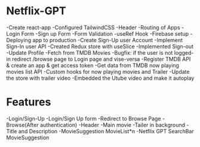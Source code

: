 # Netflix-GPT

-Create react-app
-Configured TailwindCSS
-Header
-Routing of Apps
-Login Form
-Sign up Form
-Form Validation
-useRef Hook
-Firebase setup
-Deploying app to production
-Create Sign-Up user Account
-Implement Sign-In user API
-Created Redux store with useSlice
-Implemented Sign-out
-Update Profile
-Fetch from TMDB Movies
-Bugfix: if the user is not logged-in redirect /browse page to Login page and vise-versa
-Register TMDB API & create an app & get access token
-Get data from TMDB now playing movies list API
-Custom hooks for now playing movies and Trailer
-Update the store with trailer video
-Embedded the Utube video and make it autoplay
# Features
-Login/Sign-Up
    -Login/Sign Up form
    -Redirect to Browse Page
-Browse(After authentication)
    -Header
    -Main movie
        -Tailer in background
        -Title and Description
        -MovieSuggestion
            MovieList*n
-Netflix GPT
    SearchBar
    MovieSuggestion